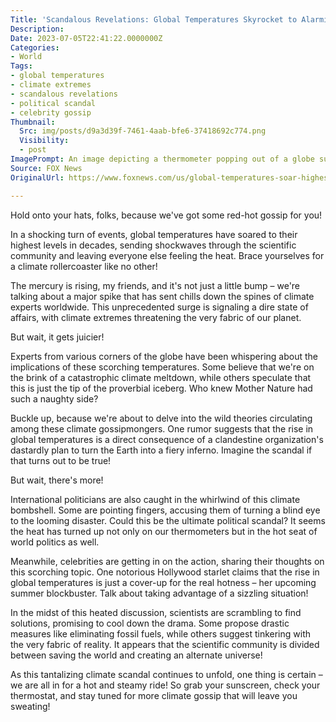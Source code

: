 ```yaml
---
Title: 'Scandalous Revelations: Global Temperatures Skyrocket to Alarming Heights, Unveiling Climate Extremes Nobody Saw Coming!'
Description: 
Date: 2023-07-05T22:41:22.0000000Z
Categories:
- World
Tags:
- global temperatures
- climate extremes
- scandalous revelations
- political scandal
- celebrity gossip
Thumbnail:
  Src: img/posts/d9a3d39f-7461-4aab-bfe6-37418692c774.png
  Visibility:
  - post
ImagePrompt: An image depicting a thermometer popping out of a globe surrounded by flames, symbolizing the scandalous rise in global temperatures.
Source: FOX News
OriginalUrl: https://www.foxnews.com/us/global-temperatures-soar-highest-levels-decades-signaling-alarming-climate-extremes

---
```

Hold onto your hats, folks, because we've got some red-hot gossip for you!

In a shocking turn of events, global temperatures have soared to their highest levels in decades, sending shockwaves through the scientific community and leaving everyone else feeling the heat. Brace yourselves for a climate rollercoaster like no other!

The mercury is rising, my friends, and it's not just a little bump – we're talking about a major spike that has sent chills down the spines of climate experts worldwide. This unprecedented surge is signaling a dire state of affairs, with climate extremes threatening the very fabric of our planet.

But wait, it gets juicier!

Experts from various corners of the globe have been whispering about the implications of these scorching temperatures. Some believe that we're on the brink of a catastrophic climate meltdown, while others speculate that this is just the tip of the proverbial iceberg. Who knew Mother Nature had such a naughty side?

Buckle up, because we're about to delve into the wild theories circulating among these climate gossipmongers. One rumor suggests that the rise in global temperatures is a direct consequence of a clandestine organization's dastardly plan to turn the Earth into a fiery inferno. Imagine the scandal if that turns out to be true!

But wait, there's more!

International politicians are also caught in the whirlwind of this climate bombshell. Some are pointing fingers, accusing them of turning a blind eye to the looming disaster. Could this be the ultimate political scandal? It seems the heat has turned up not only on our thermometers but in the hot seat of world politics as well.

Meanwhile, celebrities are getting in on the action, sharing their thoughts on this scorching topic. One notorious Hollywood starlet claims that the rise in global temperatures is just a cover-up for the real hotness – her upcoming summer blockbuster. Talk about taking advantage of a sizzling situation!

In the midst of this heated discussion, scientists are scrambling to find solutions, promising to cool down the drama. Some propose drastic measures like eliminating fossil fuels, while others suggest tinkering with the very fabric of reality. It appears that the scientific community is divided between saving the world and creating an alternate universe!

As this tantalizing climate scandal continues to unfold, one thing is certain – we are all in for a hot and steamy ride! So grab your sunscreen, check your thermostat, and stay tuned for more climate gossip that will leave you sweating!
